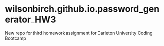 # wilsonbirch.github.io.password_generator_HW3
New repo for third homework assignment for Carleton University Coding Bootcamp

